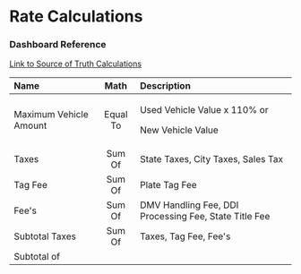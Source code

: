 # Rate Calculations

### Dashboard Reference

[Link to Source of Truth Calculations ](https://docs.google.com/spreadsheets/d/1mtJMBA50bzL4TogyS_GRi-ZxKpGLuH9nrp0bEi-WGMM/edit?usp=sharing)

<table>
  <thead>
    <tr>
      <th style="text-align:left">Name</th>
      <th style="text-align:center">Math</th>
      <th style="text-align:left">Description</th>
    </tr>
  </thead>
  <tbody>
    <tr>
      <td style="text-align:left">Maximum Vehicle Amount</td>
      <td style="text-align:center">Equal To</td>
      <td style="text-align:left">
        <p>Used Vehicle Value x 110% or</p>
        <p>New Vehicle Value</p>
      </td>
    </tr>
    <tr>
      <td style="text-align:left">Taxes</td>
      <td style="text-align:center">Sum Of</td>
      <td style="text-align:left">State Taxes, City Taxes, Sales Tax</td>
    </tr>
    <tr>
      <td style="text-align:left">Tag Fee</td>
      <td style="text-align:center">Sum Of</td>
      <td style="text-align:left">Plate Tag Fee</td>
    </tr>
    <tr>
      <td style="text-align:left">Fee&apos;s</td>
      <td style="text-align:center">Sum Of</td>
      <td style="text-align:left">DMV Handling Fee, DDI Processing Fee, State Title Fee</td>
    </tr>
    <tr>
      <td style="text-align:left">Subtotal Taxes</td>
      <td style="text-align:center">Sum Of</td>
      <td style="text-align:left">Taxes, Tag Fee, Fee&apos;s</td>
    </tr>
    <tr>
      <td style="text-align:left">Subtotal of</td>
      <td style="text-align:center"></td>
      <td style="text-align:left"></td>
    </tr>
  </tbody>
</table>

